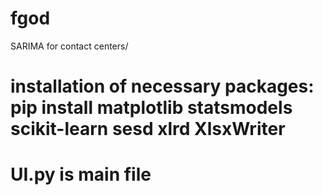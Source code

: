 # fgod
SARIMA for contact centers/
# installation of necessary packages: pip install matplotlib statsmodels scikit-learn sesd xlrd XlsxWriter
# UI.py is main file 
